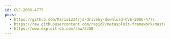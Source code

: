 ```yaml
---
id: CVE-2006-4777
pocs:
  - https://github.com/Mario1234/js-driveby-download-CVE-2006-4777
  - https://raw.githubusercontent.com/rapid7/metasploit-framework/master/modules/exploits/windows/browser/ms06_067_keyframe.rb
  - https://www.exploit-db.com/raw/2358
---
```

